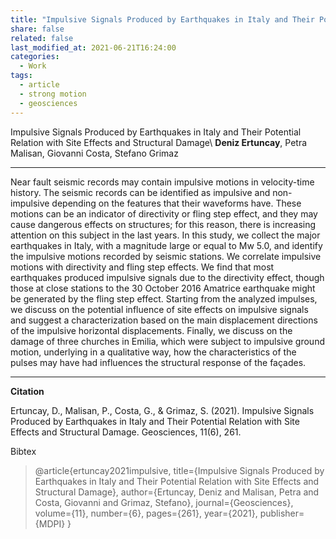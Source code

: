 ```yaml
---
title: "Impulsive Signals Produced by Earthquakes in Italy and Their Potential Relation with Site Effects and Structural Damage"
share: false
related: false
last_modified_at: 2021-06-21T16:24:00
categories:
  - Work
tags:
  - article
  - strong motion
  - geosciences
---
```


Impulsive Signals Produced by Earthquakes in Italy and Their Potential Relation with Site Effects and Structural Damage\\
**Deniz Ertuncay**, Petra Malisan, Giovanni Costa, Stefano Grimaz

---

Near fault seismic records may contain impulsive motions in velocity-time history. The seismic records can be identified as impulsive and non-impulsive depending on the features that their waveforms have. These motions can be an indicator of directivity or fling step effect, and they may cause dangerous effects on structures; for this reason, there is increasing attention on this subject in the last years. In this study, we collect the major earthquakes in Italy, with a magnitude large or equal to Mw 5.0, and identify the impulsive motions recorded by seismic stations. We correlate impulsive motions with directivity and fling step effects. We find that most earthquakes produced impulsive signals due to the directivity effect, though those at close stations to the 30 October 2016 Amatrice earthquake might be generated by the fling step effect. Starting from the analyzed impulses, we discuss on the potential influence of site effects on impulsive signals and suggest a characterization based on the main displacement directions of the impulsive horizontal displacements. Finally, we discuss on the damage of three churches in Emilia, which were subject to impulsive ground motion, underlying in a qualitative way, how the characteristics of the pulses may have had influences the structural response of the façades.


---

**Citation**

Ertuncay, D., Malisan, P., Costa, G., & Grimaz, S. (2021). Impulsive Signals Produced by Earthquakes in Italy and Their Potential Relation with Site Effects and Structural Damage. Geosciences, 11(6), 261.

Bibtex

> @article{ertuncay2021impulsive,
  title={Impulsive Signals Produced by Earthquakes in Italy and Their Potential Relation with Site Effects and Structural Damage},
  author={Ertuncay, Deniz and Malisan, Petra and Costa, Giovanni and Grimaz, Stefano},
  journal={Geosciences},
  volume={11},
  number={6},
  pages={261},
  year={2021},
  publisher={MDPI}
}



